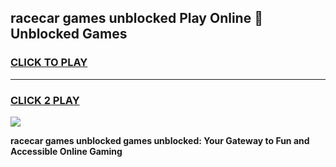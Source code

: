 
## racecar games unblocked Play Online 👋 Unblocked Games
<h3>
<a href="https://premium.freeplayer.one?title=racecar_games_unblocked&ref=19F">CLICK TO PLAY</a></h3>
<hr>

<h3>
<a href="https://premium.freeplayer.one?title=racecar_games_unblocked&ref=19F">CLICK 2 PLAY</a>
  
</h3>

<a href="https://premium.freeplayer.one?title=racecar_games_unblocked&ref=19F"><img src="https://clearcache.store/games.png"></a>


**racecar games unblocked games unblocked: Your Gateway to Fun and Accessible Online Gaming**

